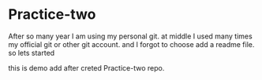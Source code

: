 # Practice-two
After so many year I am using my personal git. at middle I used many times my official git or other git account. and I forgot to choose add a readme file.  so lets started

this is demo add after creted Practice-two repo.
